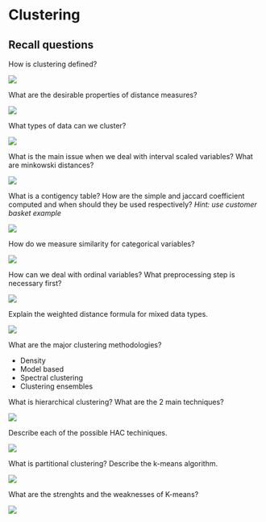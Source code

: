 # Clustering

## Recall questions

How is clustering defined?

![](./static/ML/cl0.png)

What are the desirable properties of distance measures?

![](./static/ML/cl1.png)

What types of data can we cluster?

![](./static/ML/cl2.png)

What is the main issue when we deal with interval scaled variables? What are minkowski distances?

![](./static/ML/cl3.png)

What is a contigency table? How are the simple and jaccard coefficient computed and when should they be used respectively? *Hint: use customer basket example*

![](./static/ML/cl4.png)

How do we measure similarity for categorical variables?

![](./static/ML/cl5.png)

How can we deal with ordinal variables? What preprocessing step is necessary first?

![](./static/ML/cl6.png)

Explain the weighted distance formula for mixed data types.

![](./static/ML/cl7.png)

What are the major clustering methodologies?
- Density
- Model based
- Spectral clustering
- Clustering ensembles

What is hierarchical clustering? What are the 2 main techniques? 

![](./static/ML/cl8.png)

Describe each of the possible HAC techiniques.

![](./static/ML/cl9.png)

What is partitional clustering? Describe the k-means algorithm.

![](./static/ML/cl10.png)

What are the strenghts and the weaknesses of K-means?

![](./static/ML/cl11.png)

